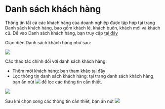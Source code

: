 # **Danh sách khách hàng**

Thông tin tất cả các khách hàng của doanh nghiệp được tập hợp tại trang Danh sách khách hàng, bao gồm khách lẻ, khách buôn, khách mới và khách cũ.
Để vào Danh sách khách hàng, bạn truy cập [tại đây](https://new.nhanh.vn/customer/code/customerlist)

Giao diện Danh sách khách hàng như sau:


![](https://raw.githubusercontent.com/nhanhapi/manual/master/docs/khach-hang/img/danh-sach-khach-hang-.jpg)

Các thao tác chính đối với danh sách khách hàng: 
- Thêm mới khách hàng: bạn tham khảo tại đây
- Lọc thông tin danh sách khách hàng: tại trang danh sách khách hàng, bạn ấn nút  ![](https://raw.githubusercontent.com/nhanhapi/manual/master/docs/img/tim-kiem.jpg) để lọc các thông tin cần thiết.


![](https://raw.githubusercontent.com/nhanhapi/manual/master/docs/khach-hang/img/loc-danh-sach-khach-hang.jpg)


Sau khi chọn xong các thông tin cần thiết, bạn ấn nút ![](https://raw.githubusercontent.com/nhanhapi/manual/master/docs/img/loc.jpg)
